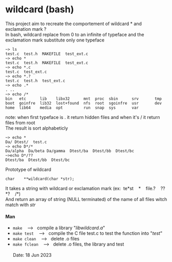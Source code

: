 # wildcard (bash)
This project aim to recreate the comportement of wildcard \* and exclamation mark ?<br>
In bash, wildcard replace from 0 to an infinite of typeface and the exclamation mark substitute only one typeface<br>
```
~> ls
test.c  test.h  MAKEFILE  test_ext.c
~> echo *
test.c  test.h  MAKEFILE  test_ext.c
~> echo *.c
test.c  test_ext.c
~> echo *.?
test.c  test.h  test_ext.c
~> echo .*
. ..
~> echo /*
bin   etc      lib    libx32      mnt  proc  sbin      srv       tmp
boot  goinfre  lib32  lost+found  nfs  root  sgoinfre  usr       dev   
home  lib64    media  opt         run  snap  sys       var
```
note: when first typeface is . it return hidden files and when it's / it return files from root<br>
The result is sort alphabeticly
```
~> echo *
Da/ Dtest/  test.c
~> echo D*/*
Da/alpha  Da/beta Da/gamma  Dtest/ba  Dtest/bb  Dtest/bc
~>echo D*/??
Dtest/ba  Dtest/bb  Dtest/bc
```
Prototype of wildcard
```
char	**wildcard(char *str);
```
It takes a string with wildcard or exclamation mark (ex:&nbsp;&nbsp;te\*st&nbsp;&nbsp;&nbsp;&nbsp;\*&nbsp;&nbsp;&nbsp;&nbsp;file.?&nbsp;&nbsp;&nbsp;&nbsp;??\*?&nbsp;&nbsp;&nbsp;&nbsp;/\*)<br>
And return an array of string (NULL terminated) of the name of all files witch match with *str*<br>
#### Man
* `make` &nbsp;&nbsp; --> &nbsp;&nbsp;compile a library "*libwildcard.a*"
* `make test` &nbsp;&nbsp; --> &nbsp;&nbsp;compile the C file test.c to test the function into "*test*"
* `make clean` &nbsp;&nbsp; --> &nbsp;&nbsp;delete .o files
* `make fclean` &nbsp;&nbsp; --> &nbsp;&nbsp;delete .o files, the library and test
<br><br>Date: 18 Jun 2023

